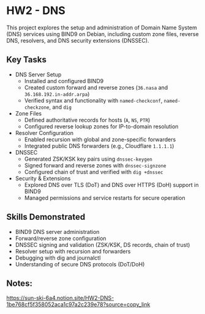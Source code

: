 # HW2 - DNS
This project explores the setup and administration of Domain Name System (DNS) services using BIND9 on Debian, including custom zone files, reverse DNS, resolvers, and DNS security extensions (DNSSEC).

## Key Tasks
- DNS Server Setup
    - Installed and configured BIND9
    - Created custom forward and reverse zones (`36.nasa` and `36.168.192.in-addr.arpa`)
    - Verified syntax and functionality with `named-checkconf`, `named-checkzone`, and `dig`
- Zone Files
    - Defined authoritative records for hosts (`A`, `NS`, `PTR`)
    - Configured reverse lookup zones for IP-to-domain resolution
- Resolver Configuration
    - Enabled recursion with global and zone-specific forwarders
    - Integrated public DNS forwarders (e.g., Cloudflare `1.1.1.1`)
- DNSSEC
    - Generated ZSK/KSK key pairs using `dnssec-keygen`
    - Signed forward and reverse zones with `dnssec-signzone`
    - Configured chain of trust and verified with `dig +dnssec`
- Security & Extensions
    - Explored DNS over TLS (DoT) and DNS over HTTPS (DoH) support in BIND9
    - Managed permissions and service restarts for secure operation

## Skills Demonstrated
- BIND9 DNS server administration
- Forward/reverse zone configuration
- DNSSEC signing and validation (ZSK/KSK, DS records, chain of trust)
- Resolver setup with recursion and forwarders
- Debugging with dig and journalctl
- Understanding of secure DNS protocols (DoT/DoH)

## Notes:
https://sun-ski-6a4.notion.site/HW2-DNS-1be768cf5f358052aca1c97a2c239e78?source=copy_link
